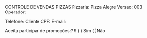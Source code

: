 CONTROLE DE VENDAS PIZZAS
Pizzaria: Pizza Alegre
Versao: 003
Operador:


Telefone:
Cliente
CPF:
E-mail:

Aceita participar de promoções:? 9 ( ) Sim ( )Não
